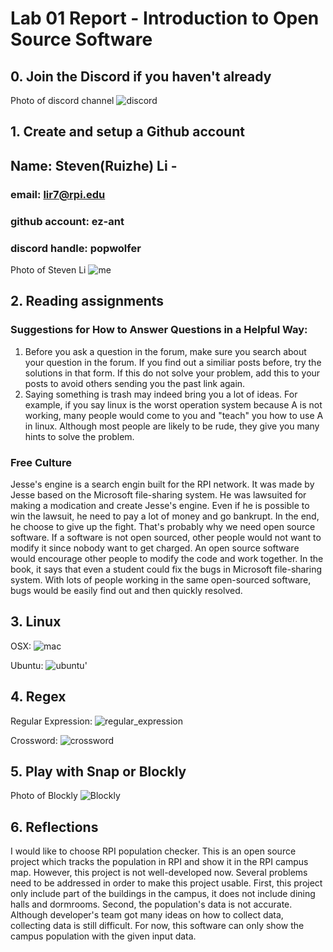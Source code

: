 # Lab 01 Report - Introduction to Open Source Software

## 0. Join the Discord if you haven't already

Photo of discord channel ![discord](discord.jpg)

## 1. Create and setup a Github account

## Name: Steven(Ruizhe) Li -
### email: lir7@rpi.edu
### github account: ez-ant
### discord handle: popwolfer

Photo of Steven Li  ![me](my_photo.JPG)

## 2. Reading assignments

### Suggestions for How to Answer Questions in a Helpful Way:
1. Before you ask a question in the forum, make sure you search about your question in the forum. If you find out a similiar posts before, try the solutions in that form. If this do not solve your problem, add this to your posts to avoid others sending you the past link again.
2. Saying something is trash may indeed bring you a lot of ideas. For example, if you say linux is the worst operation system because A is not working, many people would come to you and "teach" you how to use A in linux. Although most people are likely to be rude, they give you many hints to solve the problem. 

### Free Culture 
Jesse's engine is a search engin built for the RPI network. It was made by Jesse based on the Microsoft file-sharing system. He was lawsuited for making a modication and create Jesse's engine. Even if he is possible to win the lawsuit, he need to pay a lot of money and go bankrupt. In the end, he choose to give up the fight. That's probably why we need open source software. If a software is not open sourced, other people would not want to modify it since nobody want to get charged. An open source software would encourage other people to modify the code and work together. In the book, it says that even a student could fix the bugs in Microsoft file-sharing system. With lots of people working in the same open-sourced software, bugs would be easily find out and then quickly resolved.

## 3. Linux

OSX: ![mac](mac_tree.jpg)

Ubuntu: ![ubuntu'](Ubuntu_tree.jpg)

## 4. Regex

Regular Expression: ![regular_expression](regular_ex.jpg)

Crossword: ![crossword](crossword.jpg)

## 5. Play with Snap or Blockly
Photo of Blockly ![Blockly](Blockly.jpg)

## 6. Reflections
I would like to choose RPI population checker. This is an open source project which tracks the population in RPI and show it in the RPI campus map. However, this project is not well-developed now. Several problems need to be addressed in order to make this project usable. First, this project only include part of the buildings in the campus, it does not include dining halls and dormrooms. Second, the population's data is not accurate. Although developer's team got many ideas on how to collect data, collecting data is still difficult. For now, this software can only show the campus population with the given input data.
